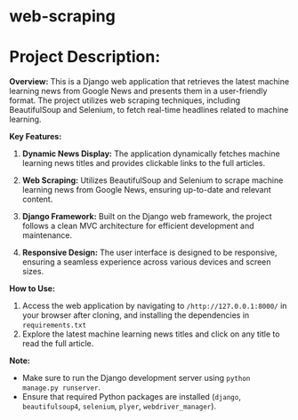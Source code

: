 # web-scraping

# Project Description:



**Overview:**
This is a Django web application that retrieves the latest machine learning news from Google News and presents them in a user-friendly format. The project utilizes web scraping techniques, including BeautifulSoup and Selenium, to fetch real-time headlines related to machine learning.

**Key Features:**
1. **Dynamic News Display:** The application dynamically fetches machine learning news titles and provides clickable links to the full articles.
   
2. **Web Scraping:** Utilizes BeautifulSoup and Selenium to scrape machine learning news from Google News, ensuring up-to-date and relevant content.

3. **Django Framework:** Built on the Django web framework, the project follows a clean MVC architecture for efficient development and maintenance.

4. **Responsive Design:** The user interface is designed to be responsive, ensuring a seamless experience across various devices and screen sizes.

**How to Use:**
1. Access the web application by navigating to `/http://127.0.0.1:8000/` in your browser after cloning, and installing the dependencies in `requirements.txt`
2. Explore the latest machine learning news titles and click on any title to read the full article.

**Note:**
- Make sure to run the Django development server using `python manage.py runserver`.
- Ensure that required Python packages are installed (`django`, `beautifulsoup4`, `selenium`, `plyer`, `webdriver_manager`).


